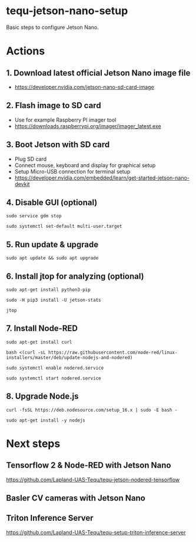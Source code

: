 # tequ-jetson-nano-setup
Basic steps to configure Jetson Nano.

# Actions

## 1. Download latest official Jetson Nano image file
- https://developer.nvidia.com/jetson-nano-sd-card-image

## 2. Flash image to SD card
- Use for example Raspberry PI imager tool
- https://downloads.raspberrypi.org/imager/imager_latest.exe

## 3. Boot Jetson with SD card
- Plug SD card
- Connect mouse, keyboard and display for graphical setup
- Setup Micro-USB connection for terminal setup
- https://developer.nvidia.com/embedded/learn/get-started-jetson-nano-devkit


## 4. Disable GUI (optional)

```
sudo service gdm stop
```

```
sudo systemctl set-default multi-user.target
```

## 5. Run update & upgrade

```
sudo apt update && sudo apt upgrade
```

## 6. Install jtop for analyzing (optional)

```
sudo apt-get install python3-pip
```

```
sudo -H pip3 install -U jetson-stats
```

```
jtop
```

## 7. Install Node-RED 

```
sudo apt-get install curl
```

```
bash <(curl -sL https://raw.githubusercontent.com/node-red/linux-installers/master/deb/update-nodejs-and-nodered)
```

```
sudo systemctl enable nodered.service
```

```
sudo systemctl start nodered.service
```

## 8. Upgrade Node.js 

```
curl -fsSL https://deb.nodesource.com/setup_16.x | sudo -E bash -
```

```
sudo apt-get install -y nodejs
```

# Next steps

## Tensorflow 2 & Node-RED with Jetson Nano

https://github.com/Lapland-UAS-Tequ/tequ-jetson-nodered-tensorflow

## Basler CV cameras with Jetson Nano 

## Triton Inference Server

https://github.com/Lapland-UAS-Tequ/tequ-setup-triton-inference-server










